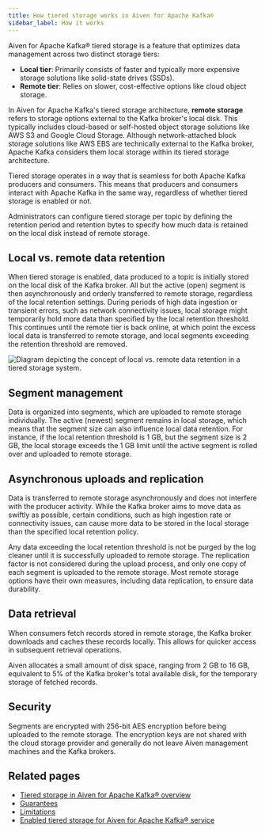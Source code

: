 ```yaml
---
title: How tiered storage works in Aiven for Apache Kafka®
sidebar_label: How it works
---
```


Aiven for Apache Kafka® tiered storage is a feature that optimizes data management across two distinct storage tiers:

-   **Local tier**: Primarily consists of faster and typically more
    expensive storage solutions like solid-state drives (SSDs).
-   **Remote tier**: Relies on slower, cost-effective options like cloud
    object storage.

In Aiven for Apache Kafka's tiered storage architecture, **remote
storage** refers to storage options external to the Kafka broker's
local disk. This typically includes cloud-based or self-hosted object
storage solutions like AWS S3 and Google Cloud Storage. Although
network-attached block storage solutions like AWS EBS are technically
external to the Kafka broker, Apache Kafka considers them local storage
within its tiered storage architecture.

Tiered storage operates in a way that is seamless for both Apache Kafka
producers and consumers. This means that producers and consumers
interact with Apache Kafka in the same way, regardless of whether tiered
storage is enabled or not.

Administrators can configure tiered storage per topic by defining the
retention period and retention bytes to specify how much data is retained on the local
disk instead of remote storage.

## Local vs. remote data retention

When tiered storage is enabled, data produced to a topic is initially stored on the
local disk of the Kafka broker. All but the active (open) segment is then asynchronously
and orderly transferred to remote storage, regardless of the local retention settings.
During periods of high data ingestion or transient errors, such as network connectivity
issues, local storage might temporarily hold more data than specified by the local
retention threshold. This continues until the remote tier is back online, at which
point the excess local data is transferred to remote storage, and local segments
exceeding the retention threshold are removed.

![Diagram depicting the concept of local vs. remote data retention in a tiered storage system.](/images/content/products/kafka/tiered-storage/data-retention.png)

## Segment management

Data is organized into segments, which are uploaded to remote storage
individually. The active (newest) segment remains in local storage,
which means that the segment size can also influence local data
retention. For instance, if the local retention threshold is 1 GB, but the segment
size is 2 GB, the local storage exceeds the 1 GB limit until the active segment is
rolled over and uploaded to remote storage.

## Asynchronous uploads and replication

Data is transferred to remote storage asynchronously and does not
interfere with the producer activity. While the Kafka broker aims to
move data as swiftly as possible, certain conditions, such as high
ingestion rate or connectivity issues, can cause more data to be stored
in the local storage than the specified local retention policy.

Any data exceeding the local retention threshold is not be purged by
the log cleaner until it is successfully uploaded to remote storage. The
replication factor is not considered during the upload process, and only
one copy of each segment is uploaded to the remote storage. Most remote
storage options have their own measures, including data replication, to
ensure data durability.

## Data retrieval

When consumers fetch records stored in remote storage, the Kafka broker
downloads and caches these records locally. This allows for quicker
access in subsequent retrieval operations.

Aiven allocates a small amount of disk space, ranging from 2 GB to 16 GB,
equivalent to 5% of the Kafka broker's total available disk, for the
temporary storage of fetched records.

## Security

Segments are encrypted with 256-bit AES encryption before being uploaded
to the remote storage. The encryption keys are not shared with the cloud
storage provider and generally do not leave Aiven management machines
and the Kafka brokers.

## Related pages

-   [Tiered storage in Aiven for Apache Kafka® overview](/docs/products/kafka/concepts/kafka-tiered-storage)
-   [Guarantees](/docs/products/kafka/concepts/tiered-storage-guarantees)
-   [Limitations](/docs/products/kafka/concepts/tiered-storage-limitations)
-   [Enabled tiered storage for Aiven for Apache Kafka® service](/docs/products/kafka/howto/enable-kafka-tiered-storage)
